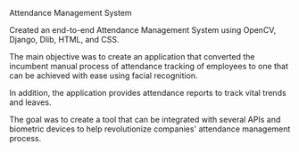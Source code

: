 Attendance Management System

Created an end-to-end Attendance Management System using OpenCV, Django, Dlib, HTML, and CSS.

The main objective was to create an application that converted the incumbent manual process of attendance tracking of employees to one that can be achieved with ease using facial recognition.

In addition, the application provides attendance reports to track vital trends and leaves.

The goal was to create a tool that can be integrated with several APIs and biometric devices to help revolutionize companies' attendance management process.
